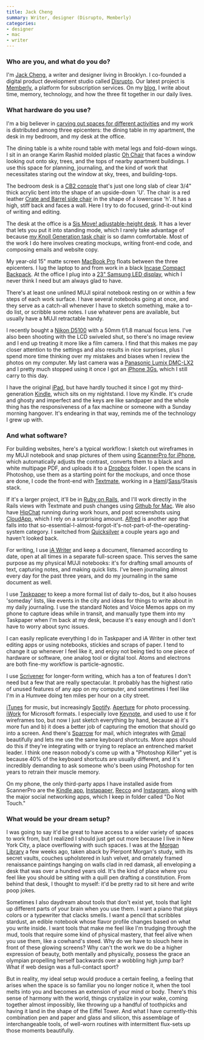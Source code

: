 ```yaml
---
title: Jack Cheng
summary: Writer, designer (Disrupto, Memberly)
categories:
- designer
- mac
- writer
---
```


### Who are you, and what do you do?

I'm [Jack Cheng](http://jackcheng.com/ "Jack's website."), a writer and designer living in Brooklyn. I co-founded a digital product development studio called [Disrupto](http://disrupto.com/ "Jack's development studio"). Our latest project is [Memberly](http://member.ly/ "A subscription service platform."), a platform for subscription services. On my [blog](http://blog.jackcheng.com/ "Jack's weblog."), I write about time, memory, technology, and how the three fit together in our daily lives.

### What hardware do you use?

I'm a big believer in [carving out spaces for different activities](http://www.alistapart.com/articles/habit-fields/ "Jack's ALA article on habit fields.") and my work is distributed among three epicenters: the dining table in my apartment, the desk in my bedroom, and my desk at the office.

The dining table is a white round table with metal legs and fold-down wings. I sit in an orange Karim Rashid molded plastic [Oh Chair][oh-chair] that faces a window looking out onto sky, trees, and the tops of nearby apartment buildings. I use this space for planning, journaling, and the kind of work that necessitates staring out the window at sky, trees, and building-tops.

The bedroom desk is a [CB2 console][peekaboo-clear-console] that's just one long slab of clear 3/4" thick acrylic bent into the shape of an upside-down 'U'. The chair is a red leather [Crate and Barrel side chair][folio-cherry] in the shape of a lowercase 'h'. It has a high, stiff back and faces a wall. Here I try to do focused, grind-it-out kind of writing and editing.

The desk at the office is a [Sis Move! adjustable-height desk][move]. It has a lever that lets you put it into standing mode, which I rarely take advantage of because [my Knoll Generation task chair][generation] is so damn comfortable. Most of the work I do here involves creating mockups, writing front-end code, and composing emails and website copy.

My year-old 15" matte screen [MacBook Pro][macbook-pro] floats between the three epicenters. I lug the laptop to and from work in a black [Incase Compact Backpack][nylon-compact-backpack]. At the office I plug into a [23" Samsung LED display][px2370], which I never think I need but am always glad to have.

There's at least one unlined MUJI spiral notebook resting on or within a few steps of each work surface. I have several notebooks going at once, and they serve as a catch-all whenever I have to sketch something, make a to-do list, or scribble some notes. I use whatever pens are available, but usually have a MUJI retractable handy.

I recently bought a [Nikon D5100][d5100] with a 50mm f/1.8 manual focus lens. I've also been shooting with the LCD swiveled shut, so there's no image review and I end up treating it more like a film camera. I find that this makes me pay closer attention to the settings and also results in nice surprises, plus I spend more time thinking over my mistakes and biases when I review the photos on my computer. My last camera was a [Panasonic Lumix DMC-LX2][lumix-dmc-lx2] and I pretty much stopped using it once I got an [iPhone 3Gs][iphone-3gs], which I still carry to this day.

I have the original [iPad][], but have hardly touched it since I got my third-generation [Kindle][], which sits on my nightstand. I love my Kindle. It's crude and ghosty and imperfect and the keys are like sandpaper and the whole thing has the responsiveness of a fax machine or someone with a Sunday morning hangover. It's endearing in that way, reminds me of the technology I grew up with.

### And what software?

For building websites, here's a typical workflow: I sketch out wireframes in my MUJI notebook and snap pictures of them using [ScannerPro for iPhone][scanner-pro-ios], which automatically adjusts the contrast, converts them to a black and white multipage PDF, and uploads it to a [Dropbox][] folder. I open the scans in Photoshop, use them as a starting point for the mockups, and once those are done, I code the front-end with [Textmate][], working in a [Haml][]/[Sass][]/Stasis stack.

If it's a larger project, it'll be in [Ruby on Rails][rails], and I'll work directly in the Rails views with Textmate and push changes using [Github for Mac][github-mac]. We also have [HipChat][] running during work hours, and post screenshots using [CloudApp][], which I rely on a surprising amount. [Alfred][] is another app that falls into that so-essential-I-almost-forgot-it's-not-part-of-the-operating-system category. I switched from [Quicksilver][] a couple years ago and haven't looked back.

For writing, I use [iA Writer][ia-writer] and keep a document, filenamed according to date, open at all times in a separate full-screen space. This serves the same purpose as my physical MUJI notebooks: it's for drafting small amounts of text, capturing notes, and making quick lists. I've been journaling almost every day for the past three years, and do my journaling in the same document as well.

I use [Taskpaper][] to keep a more formal list of daily to-dos, but it also houses 'someday' lists, like events in the city and ideas for things to write about in my daily journaling. I use the standard Notes and Voice Memos apps on my phone to capture ideas while in transit, and manually type them into my Taskpaper when I'm back at my desk, because it's easy enough and I don't have to worry about sync issues.

I can easily replicate everything I do in Taskpaper and iA Writer in other text editing apps or using notebooks, stickies and scraps of paper. I tend to change it up whenever I feel like it, and enjoy not being tied to one piece of hardware or software, one analog tool or digital tool. Atoms and electrons are both fine-my workflow is particle-agnostic.

I use [Scrivener][] for longer-form writing, which has a ton of features I don't need but a few that are really spectacular. It probably has the highest ratio of unused features of any app on my computer, and sometimes I feel like I'm in a Humvee doing ten miles per hour on a city street.

[iTunes][] for music, but increasingly [Spotify][]. [Aperture][] for photo processing. [iWork][] for Microsoft formats. I especially love [Keynote][], and used to use it for wireframes too, but now I just sketch everything by hand, because a) it's more fun and b) it does a better job of capturing the emotion that should go into a screen. And there's [Sparrow][] for mail, which integrates with [Gmail][] beautifully and lets me use the same keyboard shortcuts. More apps should do this if they're integrating with or trying to replace an entrenched market leader. I think one reason nobody's come up with a "Photoshop Killer" yet is because 40% of the keyboard shortcuts are usually different, and it's incredibly demanding to ask someone who's been using Photoshop for ten years to retrain their muscle memory.

On my phone, the only third-party apps I have installed aside from ScannerPro are the [Kindle app][kindle-ios], [Instapaper][instapaper-ios], [Recco][recco-ios] and [Instagram][instagram-ios], along with the major social networking apps, which I keep in folder called "Do Not Touch."

### What would be your dream setup?

I was going to say it'd be great to have access to a wider variety of spaces to work from, but I realized I should just get out more because I live in New York City, a place overflowing with such spaces. I was at the [Morgan Library](http://themorgan.org/home.asp "The Morgan Library and Museum in New York.") a few weeks ago, taken aback by Pierpont Morgan's study, with its secret vaults, couches upholstered in lush velvet, and ornately framed renaissance paintings hanging on walls clad in red damask, all enveloping a desk that was over a hundred years old. It's the kind of place where you feel like you should be sitting with a quill pen drafting a constitution. From behind that desk, I thought to myself: it'd be pretty rad to sit here and write poop jokes.

Sometimes I also daydream about tools that don't exist yet, tools that light up different parts of your brain when you use them. I want a piano that plays colors or a typewriter that clacks smells. I want a pencil that scribbles stardust, an edible notebook whose flavor profile changes based on what you write inside. I want tools that make me feel like I'm trudging through the mud, tools that require some kind of physical mastery, that feel alive when you use them, like a cowhand's steed. Why do we have to slouch here in front of these glowing screens? Why can't the work we do be a higher expression of beauty, both mentally and physically, possess the grace an olympian propelling herself backwards over a wobbling high jump bar? What if web design was a full-contact sport?

But in reality, my ideal setup would produce a certain feeling, a feeling that arises when the space is so familiar you no longer notice it, when the tool melts into you and becomes an extension of your mind or body. There's this sense of harmony with the world, things crystalize in your wake, coming together almost impossibly, like throwing up a handful of toothpicks and having it land in the shape of the Eiffel Tower. And what I have currently-this combination pen and paper and glass and silicon, this assemblage of interchangeable tools, of well-worn routines with intermittent flux-sets up those moments beautifully.

[alfred]: https://www.alfredapp.com/ "A launcher app for the Mac."
[aperture]: https://en.wikipedia.org/wiki/Aperture_(software) "Photo editing and management software for Mac OS X."
[cloudapp]: https://www.getcloudapp.com/ "A cloud-based file sharing menubar app for Mac OS X."
[d5100]: https://www.nikonusa.com/en/Nikon-Products/Product/dslr-cameras/25478/D5100.html "A 16.2 megapixel DSLR."
[dropbox]: https://www.dropbox.com/ "Online syncing and storage."
[folio-cherry]: https://www.crateandbarrel.com/folio-cherry-bonded-leather-side-chair/s233021 "A chair."
[generation]: https://www.knoll.com/product/generation-by-knoll "A chair."
[github-mac]: https://desktop.github.com/ "A client for the versioning control service."
[gmail]: https://mail.google.com/mail/ "Web-based email."
[haml]: http://haml.info/ "A markup syntax that generates HTML."
[hipchat]: https://www.hipchat.com/ "A hosted IM and file service."
[ia-writer]: https://ia.net/writer/updates/ia-writer-for-mac "A full-screen writing tool for the Mac."
[instagram-ios]: https://itunes.apple.com/us/app/instagram/id389801252 "A photo taking/sharing app."
[instapaper-ios]: https://www.instapaper.com/iphone "An iPhone app for reading Instapaper saved pages."
[ipad]: https://www.apple.com/ipad/ "A tablet device."
[iphone-3gs]: https://en.wikipedia.org/wiki/IPhone_3GS "A 3 megapixel smartphone."
[itunes]: https://www.apple.com/itunes/ "A jukebox application and online store."
[iwork]: https://en.wikipedia.org/wiki/IWork "An office suite for the Mac."
[keynote]: https://www.apple.com/keynote/ "Presentation software for the Mac."
[kindle-ios]: https://itunes.apple.com/gb/app/kindle/id302584613 "An iPhone app for accessing Kindle content from Amazon."
[kindle]: https://www.amazon.com/Kindle-Ereader-ebook-reader/dp/B007HCCNJU "A digital book reader."
[lumix-dmc-lx2]: https://www.amazon.com/Panasonic-DMC-LX2K-Digital-Optical-Stabilized/dp/B000GHULTM "A 10.2 megapixel digital camera."
[macbook-pro]: https://www.apple.com/macbook-pro/ "A laptop."
[move]: http://www.sisergo.com/index.cfm/fuseaction/products.productDetail/catID/135/productID/185/index.htm "A table."
[nylon-compact-backpack]: https://www.amazon.com/Incase-Compact-Backpack-MacBook-CL55421/dp/B0081AKG7S "A backpack designed for laptops."
[oh-chair]: https://www.amazon.com/Umbra-Polypropylene-White-Studio-Chair/dp/B00EV5ASVQ/ "A chair."
[peekaboo-clear-console]: https://www.cb2.com/peekaboo-clear-console-table/f700 "A transparent console."
[px2370]: https://www.samsung.com/us/computer/monitors/LS23WHUKFK/ZA "A 23 inch LCD monitor."
[quicksilver]: https://qsapp.com/ "A data manipulator and launcher for the Mac."
[rails]: https://rubyonrails.org/ "A Ruby-based web framework."
[recco-ios]: http://myrecco.com/ "A recommendations network for iOS."
[sass]: https://sass-lang.com/ "A syntax wrapper for CSS."
[scanner-pro-ios]: https://itunes.apple.com/app/scanner-pro-by-readdle/id333710667 "An app that uses the phone's camera as a scanner."
[scrivener]: http://literatureandlatte.com/scrivener.php "A Mac text editor aimed at writers."
[sparrow]: http://www.gmail.com/intl/en/mail/help/sparrow.html "A mail client for the Mac with a funky UI."
[spotify]: https://www.spotify.com/us/ "A music streaming service."
[taskpaper]: http://www.hogbaysoftware.com/products/taskpaper "A simple task/to do list application for the Mac."
[textmate]: https://macromates.com/ "A text editor for the Mac."
